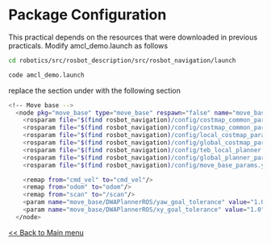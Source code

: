 # Package Configuration

This practical depends on the resources that were downloaded in previous practicals. Modify amcl_demo.launch as follows
 
```sh
cd robotics/src/rosbot_description/src/rosbot_navigation/launch

code amcl_demo.launch
```

replace the section under <!---Movebase---> with the following section

```sh
<!-- Move base -->
  <node pkg="move_base" type="move_base" respawn="false" name="move_base" output="screen">
    <rosparam file="$(find rosbot_navigation)/config/costmap_common_params.yaml" command="load" ns="global_costmap" />
    <rosparam file="$(find rosbot_navigation)/config/costmap_common_params.yaml" command="load" ns="local_costmap" />
    <rosparam file="$(find rosbot_navigation)/config/local_costmap_params.yaml" command="load" />
    <rosparam file="$(find rosbot_navigation)/config/global_costmap_params.yaml" command="load" />
    <rosparam file="$(find rosbot_navigation)/config/teb_local_planner.yaml" command="load" />
    <rosparam file="$(find rosbot_navigation)/config/global_planner_params.yaml" command="load" />
    <rosparam file="$(find rosbot_navigation)/config/move_base_params.yaml" command="load" />

    <remap from="cmd_vel" to="cmd_vel"/>
    <remap from="odom" to="odom"/>
    <remap from="scan" to="/scan"/>
    <param name="move_base/DWAPlannerROS/yaw_goal_tolerance" value="1.0"/>
    <param name="move_base/DWAPlannerROS/xy_goal_tolerance" value="1.0"/>
  </node>
```

[<< Back to Main menu](../README.md)

